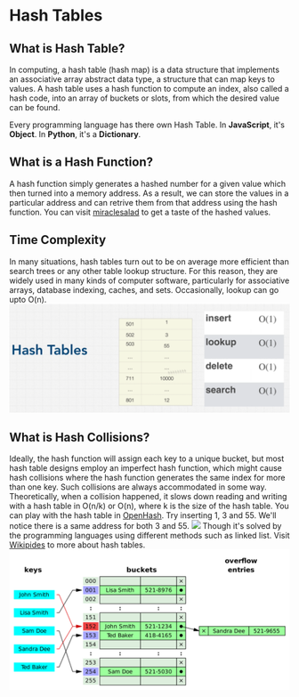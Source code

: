 # Hash Tables

## What is Hash Table?

In computing, a hash table (hash map) is a data structure that implements an associative array abstract data type, a structure that can map keys to values. A hash table uses a hash function to compute an index, also called a hash code, into an array of buckets or slots, from which the desired value can be found.

Every programming language has there own Hash Table. In **JavaScript**, it's **Object**. In **Python**, it's a **Dictionary**.

## What is a Hash Function?

A hash function simply generates a hashed number for a given value which then turned into a memory address. As a result, we can store the values in a particular address and can retrive them from that address using the hash function.
You can visit [miraclesalad](http://www.miraclesalad.com/webtools/md5.php) to get a taste of the hashed values.

## Time Complexity

In many situations, hash tables turn out to be on average more efficient than search trees or any other table lookup structure. For this reason, they are widely used in many kinds of computer software, particularly for associative arrays, database indexing, caches, and sets.
Occasionally, lookup can go upto O(n).
![](../../images/hash_table_time_complexity.png)

## What is Hash Collisions?

Ideally, the hash function will assign each key to a unique bucket, but most hash table designs employ an imperfect hash function, which might cause hash collisions where the hash function generates the same index for more than one key. Such collisions are always accommodated in some way.
Theoretically, when a collision happened, it slows down reading and writing with a hash table in O(n/k) or O(n), where k is the size of the hash table.
You can play with the hash table in [OpenHash](https://www.cs.usfca.edu/~galles/visualization/OpenHash.html). Try inserting 1, 3 and 55. We'll notice there is a same address for both 3 and 55.
![](../../images/hash_collition.png)
Though it's solved by the programming languages using different methods such as linked list. Visit [Wikipides](https://www.cs.usfca.edu/~galles/visualization/OpenHash.html) to more about hash tables.
![](../../images/hash_linked.png)
